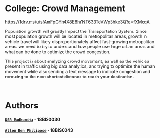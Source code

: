 # College: Crowd Management

https://1drv.ms/u/s!AmFpGYh4X8E8hYNT633TeVWpBhke3Q?e=fXMcqA

Population growth will greatly Impact the Transportation System. Since most population growth will be located in metropolitan areas, growth in vehicle travel will likely disproportionately affect fast-growing metropolitan areas. we need to try to understand how people use large urban areas and what can be done to optimize the crowd congestion.

This project is about analyzing crowd movement, as well as the vehicles present in traffic using big data analytics, and trying to optimize the human movement while also sending a text message to indicate congestion and rerouting to the next shortest distance to reach your destination.

<br />

# Authors

#### [``DSR Madhumita``](https://github.com/madhumita-beep) - 18BIS0030
#### [``Allen Ben Philipose``](https://abphilip.me/) - 18BIS0043
